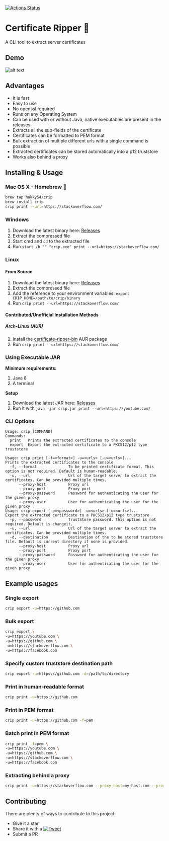 [![Actions Status](https://github.com/Hakky54/certificate-ripper/workflows/Build/badge.svg)](https://github.com/Hakky54/certificate-ripper/actions)

# Certificate Ripper 🔐
A CLI tool to extract server certificates

## Demo
![alt text](https://github.com/Hakky54/certificate-ripper/blob/master/images/demo.gif?raw=true)

## Advantages
- It is fast
- Easy to use
- No openssl required
- Runs on any Operating System
- Can be used with or without Java, native executables are present in the releases
- Extracts all the sub-fields of the certificate
- Certificates can be formatted to PEM format
- Bulk extraction of multiple different urls with a single command is possible
- Extracted certificates can be stored automatically into a p12 truststore
- Works also behind a proxy

## Installing & Usage
### Mac OS X - Homebrew 🍺
```bash
brew tap hakky54/crip
brew install crip
crip print --url=https://stackoverflow.com/
```
### Windows
1. Download the latest binary here: [Releases](https://github.com/Hakky54/certificate-ripper/releases)
2. Extract the compressed file
3. Start cmd and `cd` to the extracted file
4. Run `start /b "" "crip.exe" print --url=https://stackoverflow.com/`

### Linux

#### From Source
1. Download the latest binary here: [Releases](https://github.com/Hakky54/certificate-ripper/releases)
2. Extract the compressed file
3. Add the reference to your environment variables: `export CRIP_HOME=/path/to/crip/binary`
4. Run `crip print --url=https://stackoverflow.com/`

#### Contributed/Unofficial Installation Methods

##### Arch-Linux (AUR)
1. Install the [certificate-ripper-bin](https://aur.archlinux.org/packages/certificate-ripper-bin) AUR package
2. Run `crip print --url=https://stackoverflow.com/`

### Using Executable JAR
**Minimum requirements:**
1. Java 8
3. A terminal

**Setup**
1. Download the latest JAR here: [Releases](https://github.com/Hakky54/certificate-ripper/releases)
2. Run it with `java -jar crip.jar print --url=https://youtube.com/`

### CLI Options
```text
Usage: crip [COMMAND]
Commands:
  print   Prints the extracted certificates to the console
  export  Export the extracted certificate to a PKCS12/p12 type truststore
  
Usage: crip print [-f=<format>] -u=<urls> [-u=<urls>]...
Prints the extracted certificates to the console
  -f, --format              To be printed certificate format. This option is not required. Default is human-readable.
  -u, --url                 Url of the target server to extract the certificates. Can be provided multiple times.
      --proxy-host          Proxy url
      --proxy-port          Proxy port
      --proxy-password      Password for authenticating the user for the given proxy
      --proxy-user          User for authenticating the user for the given proxy
Usage: crip export [-p=<password>] -u=<urls> [-u=<urls>]...
Export the extracted certificate to a PKCS12/p12 type truststore
  -p, --password            TrustStore password. This option is not required. Default is changeit.
  -u, --url                 Url of the target server to extract the certificates. Can be provided multiple times.
  -d, --destination         Destination of the to be stored truststore file. Default is current directory if none is provided.
      --proxy-host          Proxy url
      --proxy-port          Proxy port
      --proxy-password      Password for authenticating the user for the given proxy
      --proxy-user          User for authenticating the user for the given proxy
```

## Example usages
### Single export
```bash
crip export -u=https://github.com
```

### Bulk export
```bash
crip export \
-u=https://youtube.com \
-u=https://github.com \
-u=https://stackoverflow.com \
-u=https://facebook.com
```

### Specify custom truststore destination path
```bash
crip export -u=https://github.com -d=/path/to/directory
```

### Print in human-readable format 
```bash
crip print -u=https://github.com
```

### Print in PEM format
```bash
crip print -u=https://github.com -f=pem
```

### Batch print in PEM format
```bash
crip print -f=pem \
-u=https://youtube.com \
-u=https://github.com \
-u=https://stackoverflow.com \
-u=https://facebook.com
```

### Extracting behind a proxy
```bash
crip print -u=https://stackoverflow.com --proxy-host=my-host.com --proxy-port=1234 --proxy-user=foo --proxy-password
```

## Contributing

There are plenty of ways to contribute to this project:

* Give it a star
* Share it with a [![Tweet](https://img.shields.io/twitter/url/http/shields.io.svg?style=social)](https://twitter.com/intent/tweet?text=Easily%20extract%20server%20certificates&url=https://github.com/Hakky54/certificate-ripper&via=hakky541&hashtags=certificate,security,https,ssl,tls,developer,java)
* Submit a PR
